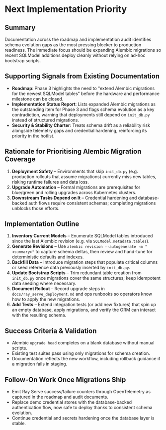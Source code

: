 # Next Implementation Priority

## Summary
Documentation across the roadmap and implementation audit identifies schema
evolution gaps as the most pressing blocker to production readiness. The
immediate focus should be expanding Alembic migrations so recent SQLModel
additions deploy cleanly without relying on ad-hoc bootstrap scripts.

## Supporting Signals from Existing Documentation
- **Roadmap**: Phase 3 highlights the need to "extend Alembic migrations for the
  newest SQLModel tables" before the hardware and performance milestone can be
  closed.
- **Implementation Status Report**: Lists expanded Alembic migrations as the
  outstanding item for Phase 3 and flags schema evolution as a key
  contradiction, warning that deployments still depend on `init_db.py` instead
  of structured migrations.
- **Security & Stability Charter**: Treats schema drift as a reliability risk
  alongside telemetry gaps and credential hardening, reinforcing its priority in
  the hotlist.

## Rationale for Prioritising Alembic Migration Coverage
1. **Deployment Safety** – Environments that skip `init_db.py` (e.g. production
   rollouts that assume migrations) currently miss new tables, risking runtime
   failures and data loss.
2. **Upgrade Automation** – Formal migrations are prerequisites for blue/green
   and rolling upgrades across Kubernetes clusters.
3. **Downstream Tasks Depend on It** – Credential hardening and database-backed
   auth flows require consistent schemas; completing migrations unblocks those
   efforts.

## Implementation Outline
1. **Inventory Current Models** – Enumerate SQLModel tables introduced since the
   last Alembic revision (e.g. via `SQLModel.metadata.tables`).
2. **Generate Revisions** – Use `alembic revision --autogenerate -m "<summary>"`
   to capture schema deltas, then review and hand-tune for deterministic
   defaults and indexes.
3. **Backfill Data** – Introduce migration steps that populate critical columns
   or seed reference data previously inserted by `init_db.py`.
4. **Update Bootstrap Scripts** – Trim redundant table creation from
   `init_db.py` once migrations cover the same structures; keep idempotent data
   seeding where necessary.
5. **Document Rollout** – Record upgrade steps in `docs/ray_serve_deployment.md`
   and ops runbooks so operators know how to apply the new migrations.
6. **Add Tests** – Extend integration tests (or add new fixtures) that spin up an
   empty database, apply migrations, and verify the ORM can interact with the
   resulting schema.

## Success Criteria & Validation
- Alembic `upgrade head` completes on a blank database without manual scripts.
- Existing test suites pass using only migrations for schema creation.
- Documentation reflects the new workflow, including rollback guidance if a
  migration fails in staging.

## Follow-On Work Once Migrations Ship
- Emit Ray Serve success/failure counters through OpenTelemetry as captured in
  the roadmap and audit documents.
- Replace demo credential stores with the database-backed authentication flow,
  now safe to deploy thanks to consistent schema evolution.
- Continue credential and secrets hardening once the database layer is stable.
